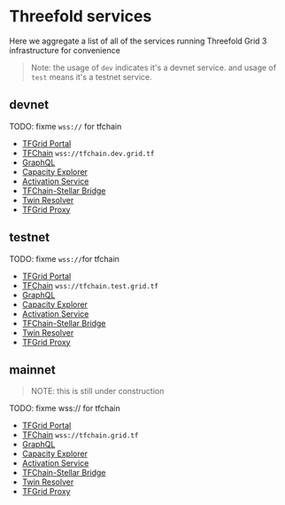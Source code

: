 # Threefold services

Here we aggregate a list of all of the services running Threefold Grid 3 infrastructure for convenience

> Note: the usage of `dev` indicates it's a devnet service.
> and usage of `test` means it's a testnet service. 

## devnet

TODO: fixme `wss://` for tfchain

- [TFGrid Portal ](https://portal.dev.grid.tf)
- [TFChain](https://tfchain.dev.grid.tf) `wss://tfchain.dev.grid.tf`
- [GraphQL](https://graphql.dev.grid.tf/graphql)
- [Capacity Explorer](https://explorer.dev.grid.tf)
- [Activation Service](https://activation.dev.grid.tf)
- [TFChain-Stellar Bridge](https://bridge.dev.grid.tf)
- [Twin Resolver](https://twin.dev.grid.tf)
- [TFGrid Proxy ](https://gridproxy.dev.grid.tf)


## testnet

TODO: fixme `wss://`for tfchain
- [TFGrid Portal ](https://portal.test.grid.tf)
- [TFChain](https://tfchain.test.grid.tf) `wss://tfchain.test.grid.tf`
- [GraphQL](https://graphql.test.grid.tf/graphql)
- [Capacity Explorer](https://explorer.test.grid.tf)
- [Activation Service](https://activation.test.grid.tf)
- [TFChain-Stellar Bridge](https://bridge.test.grid.tf)
- [Twin Resolver](https://twin.test.grid.tf)
- [TFGrid Proxy ](https://gridproxy.test.grid.tf)

## mainnet

> NOTE: this is still under construction
> 

TODO: fixme wss:// for tfchain
- [TFGrid Portal ](https://portal.grid.tf)
- [TFChain](https://tfchain.grid.tf) `wss://tfchain.grid.tf`
- [GraphQL](https://graphql.grid.tf/graphql)
- [Capacity Explorer](https://explorer.grid.tf)
- [Activation Service](https://activation.grid.tf)
- [TFChain-Stellar Bridge](https://bridge.grid.tf)
- [Twin Resolver](https://twin.grid.tf)
- [TFGrid Proxy ](https://gridproxy.grid.tf)